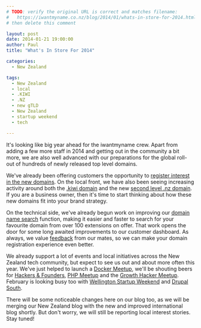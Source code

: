```yaml
---
# TODO: verify the original URL is correct and matches filename:
#   https://iwantmyname.co.nz/blog/2014/01/whats-in-store-for-2014.html
# then delete this comment

layout: post
date: 2014-01-21 19:00:00
author: Paul
title: "What's In Store For 2014"

categories:
  - New Zealand

tags:
  - New Zealand
  - local
  - .KIWI
  - .NZ
  - new gTLD
  - New Zealand
  - startup weekend
  - tech

---
```


It's looking like big year ahead for the iwantmyname crew. Apart from adding a few more staff in 2014 and getting out in the community a bit more, we are also well advanced with our preparations for the global roll-out of
 hundreds of newly released top level domains.

We've already been offering customers
 the opportunity to [register interest in the new domains](https://iwantmyname.com/domains/new-gtld-domain-extensions). On the local front, we have also been seeing increasing activity around both the [.kiwi domain](https://iwantmyname.com/blog/2013/11/pre-orders-now-open-for-kiwimore-gtlds-coming-soon.html) and the new [second level .nz domain](https://iwantmyname.com/blog/2013/11/its-time-to-drop-the-conz-pre-ordering-starts-today.html). If you are a business owner, then it's time to start thinking about how these new domains fit into your brand strategy.

On the technical side, we've already begun work on improving our [domain name search](https://iwantmyname.co.nz/) function, making it easier and faster to search for your favourite domain from over 100 extensions on offer. That work opens the door for some long awaited improvements to our customer dashboard. As always, we value [feedback](https://iwantmyname.co.nz/support) from our mates, so we can make your domain registration experience even better. 

We already support a lot of events and local initiatives across the New Zealand tech community, but expect to see us out and about more often this year. We've just helped to launch a [Docker Meetup](http://www.meetup.com/Docker-Wellington/), we'll be shouting beers for [Hackers &amp; Founders](http://www.meetup.com/Hackers-and-Founders-Wellington/), [PHP Meetup](http://www.meetup.com/PHP-Usergroup-Wellington/) and the [Growth Hacker Meetup](http://www.meetup.com/No-Bullshit-Web-Marketing-Meetup/). February is looking busy too with [Wellington Startup Weekend](http://wellington.startupweekend.org/) and [Drupal South](https://drupalsouth2014.drupal.org.nz/). 

There will be some noticeable changes here on our blog too, as we will be merging our New Zealand blog with the new and improved international blog shortly. But don't worry, we will still be reporting local interest stories. Stay tuned!
